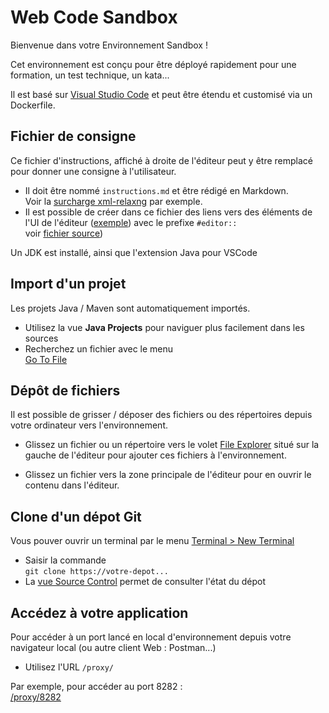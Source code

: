 Web Code Sandbox
================

Bienvenue dans votre Environnement Sandbox !

Cet environnement est conçu pour être déployé rapidement pour une formation, un  test technique, un kata...

Il est basé sur [Visual Studio Code](https://code.visualstudio.com/) et peut être étendu et customisé via un Dockerfile.

Fichier de consigne
-------------------

Ce fichier d'instructions, affiché à droite de l'éditeur peut y être remplacé pour donner une consigne à l'utilisateur.

- Il doit être nommé `instructions.md` et être rédigé en Markdown.  
  Voir la [surcharge xml-relaxng](https://github.com/jimetevenard/Training-Web-Environment/blob/master/xml-relaxng/Dockerfile) par exemple.
- Il est possible de créer dans ce fichier des liens vers des éléments de
  l'UI de l'éditeur ([exemple](#editor::menu::Terminal/New_Terminal)) avec le prefixe `#editor::`  
  voir [fichier source](https://raw.githubusercontent.com/jimetevenard/Training-Web-Environment/master/instructions.md))



Un JDK est installé, ainsi que l'extension Java pour VSCode

Import d'un projet
------------------

Les projets Java / Maven sont automatiquement importés.

*   Utilisez la vue **Java Projects** pour naviguer plus facilement dans les sources
*   Recherchez un fichier avec le menu  
    [Go To File](#editor::menu::Go/Go_to_File...)

Dépôt de fichiers
-----------------

Il est possible de grisser / déposer des fichiers ou des répertoires depuis votre ordinateur vers l'environnement.

*   Glissez un fichier ou un répertoire vers le volet [File Explorer](#editor::view::Explorer) situé sur la gauche de l'éditeur pour ajouter ces fichiers à l'environnement.

*   Glissez un fichier vers la zone principale de l'éditeur pour en ouvrir le contenu dans l'éditeur.

Clone d'un dépot Git
--------------------

Vous pouver ouvrir un terminal par le menu [Terminal > New Terminal](#editor::menu::Terminal/New_Terminal)

*   Saisir la commande  
    `git clone https://votre-depot...`
*   La [vue Source Control](#editor::view::Source_Control) permet de consulter l'état du dépot

Accédez à votre application
---------------------------

Pour accéder à un port lancé en local d'environnement depuis votre navigateur local (ou autre client Web : Postman...)

*   Utilisez l'URL <code class="env-url-prefix">/proxy/<PORT DE VOTRE APP></code>

Par exemple, pour accéder au port 8282 :  
 <a class="env-url-prefix" target="_blank" href="/proxy/8282">/proxy/8282</a>